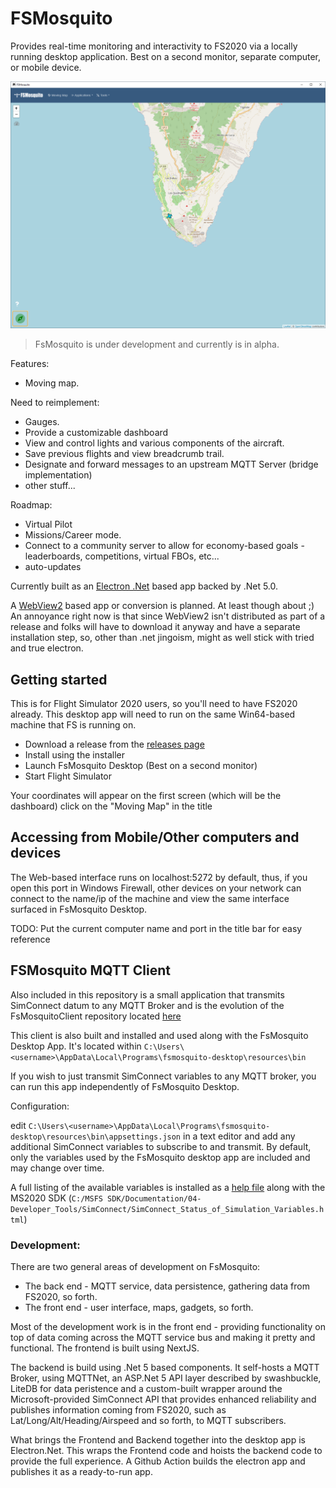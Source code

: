 # FSMosquito

Provides real-time monitoring and interactivity to FS2020 via a locally running desktop application. Best on a second monitor, separate computer, or mobile device.

![FsMosquito Moving Map](https://raw.githubusercontent.com/fsmosquito/fsmosquito/master/docs/images/2020-12-25%2013_31_40-FSMosquito.png "FsMosquito Moving Map")

> FsMosquito is under development and currently is in alpha.

Features:
 - Moving map.

Need to reimplement:
 - Gauges.
 - Provide a customizable dashboard
 - View and control lights and various components of the aircraft.
 - Save previous flights and view breadcrumb trail.
 - Designate and forward messages to an upstream MQTT Server (bridge implementation)
 - other stuff...

Roadmap:
 - Virtual Pilot
 - Missions/Career mode.
 - Connect to a community server to allow for economy-based goals - leaderboards, competitions, virtual FBOs, etc... 
 - auto-updates

Currently built as an [Electron .Net](https://github.com/ElectronNET/Electron.NET) based app backed by .Net 5.0.

A [WebView2](https://docs.microsoft.com/en-us/microsoft-edge/webview2/) based app or conversion is planned. At least though about ;)
An annoyance right now is that since WebView2 isn't distributed as part of a release and folks will have to download it anyway and have a separate installation step, so,
other than .net jingoism, might as well stick with tried and true electron.

## Getting started

This is for Flight Simulator 2020 users, so you'll need to have FS2020 already. This desktop app will need to run on the same Win64-based machine that FS is running on.

- Download a release from the [releases page](https://github.com/fsmosquito/fsmosquito/releases)
- Install using the installer
- Launch FsMosquito Desktop (Best on a second monitor)
- Start Flight Simulator

Your coordinates will appear on the first screen (which will be the dashboard) click on the "Moving Map" in the title

## Accessing from Mobile/Other computers and devices

The Web-based interface runs on localhost:5272 by default, thus, if you open this port in Windows Firewall, other devices on your network can connect to the name/ip of the machine and view the same interface surfaced in FsMosquito Desktop.

TODO: Put the current computer name and port in the title bar for easy reference


## FSMosquito MQTT Client

Also included in this repository is a small application that transmits SimConnect datum to any MQTT Broker and is the evolution of the FsMosquitoClient repository located [here](https://github.com/fsmosquito/fsmosquitoclient)

This client is also built and installed and used along with the FsMosquito Desktop App. It's located within ```C:\Users\<username>\AppData\Local\Programs\fsmosquito-desktop\resources\bin```

If you wish to just transmit SimConnect variables to any MQTT broker, you can run this app independently of FsMosquito Desktop.

Configuration:

edit ```C:\Users\<username>\AppData\Local\Programs\fsmosquito-desktop\resources\bin\appsettings.json``` in a text editor and add any additional SimConnect variables to subscribe to and transmit. By default, only the variables used by the FsMosquito desktop app are included and may change over time.

A full listing of the available variables is installed as a [help file](file:///C:/MSFS%20SDK/Documentation/04-Developer_Tools/SimConnect/SimConnect_Status_of_Simulation_Variables.html) along with the MS2020 SDK (```C:/MSFS SDK/Documentation/04-Developer_Tools/SimConnect/SimConnect_Status_of_Simulation_Variables.html```)

### Development:

There are two general areas of development on FsMosquito:

 - The back end - MQTT service, data persistence, gathering data from FS2020, so forth.
 - The front end - user interface, maps, gadgets, so forth.

Most of the development work is in the front end - providing functionality on top of data coming across the MQTT service bus and making it pretty and functional. The frontend is built using NextJS.


The backend is build using .Net 5 based components. It self-hosts a MQTT Broker, using MQTTNet, an ASP.Net 5 API layer described by swashbuckle, LiteDB for data peristence and a custom-built wrapper around the Microsoft-provided SimConnect API that provides enhanced reliability and publishes information coming from FS2020, such as Lat/Long/Alt/Heading/Airspeed and so forth, to MQTT subscribers.

What brings the Frontend and Backend together into the desktop app is Electron.Net. This wraps the Frontend code and hoists the backend code to provide the full experience. A Github Action builds the electron app and publishes it as a ready-to-run app.
